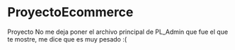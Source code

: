 # ProyectoEcommerce
Proyecto
No me deja poner el archivo principal de PL_Admin que fue el que te mostre, me dice que es muy pesado :(
